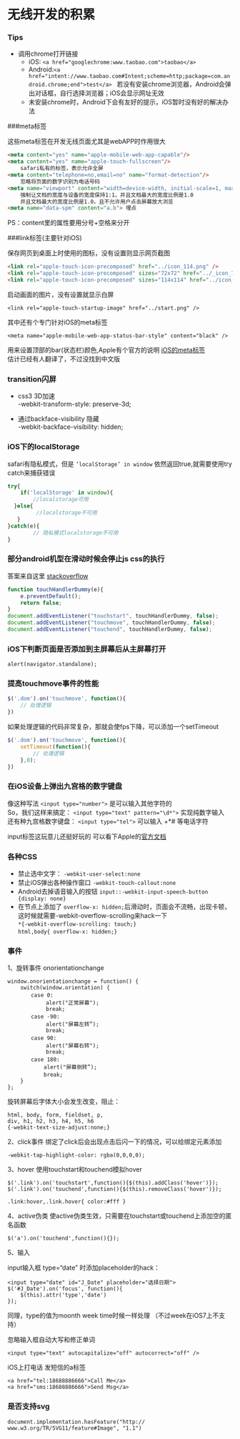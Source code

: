 # 无线开发的积累

### Tips

* 调用chrome打开链接  
  * iOS: `<a href="googlechrome:www.taobao.com">taobao</a>`  
  * Android:`<a href="intent://www.taobao.com#Intent;scheme=http;package=com.android.chrome;end">test</a> `
  若没有安装chrome浏览器，Android会弹出对话框，自行选择浏览器；iOS会显示网址无效
  * 未安装chrome时，Android下会有友好的提示，iOS暂时没有好的解决办法


###meta标签

这些meta标签在开发无线页面尤其是webAPP时作用很大
``` html
<meta content="yes" name="apple-mobile-web-app-capable"/>
<meta content="yes" name="apple-touch-fullscreen"/>
    safari私有的标签，表示允许全屏
<meta content="telephone=no,email=no" name="format-detection"/>
	忽略将页面的数字识别为电话号码
<meta name="viewport" content="width=device-width, initial-scale=1, maximum-scale=1, minimum-scale=1, user-scalable=no"/>
	强制让文档的宽度与设备的宽度保持1:1，并且文档最大的宽度比例是1.0
	并且文档最大的宽度比例是1.0，且不允许用户点击屏幕放大浏览
<meta name="data-spm" content="a.b"> 埋点
```

PS：content里的属性要用分号+空格来分开

###link标签(主要针对iOS)

保存网页到桌面上时使用的图标，没有设置则显示网页截图
``` html
<link rel="apple-touch-icon-precomposed" href="../icon_114.png" />
<link rel="apple-touch-icon-precomposed" sizes="72x72" href="../_icon_72.png" />
<link rel="apple-touch-icon-precomposed" sizes="114x114" href="../icon_114.png" />
``` 
启动画面的图片，没有设置就显示白屏

    <link rel="apple-touch-startup-image" href="../start.png" />
其中还有个专门针对iOS的meta标签

    <meta name="apple-mobile-web-app-status-bar-style" content="black" />
用来设置顶部的bar(状态栏)颜色,Apple有个官方的说明 [iOS的meta标签](https://developer.apple.com/library/safari/documentation/appleapplications/reference/SafariHTMLRef/Articles/MetaTags.html)  
估计已经有人翻译了，不过没找到中文版


### transition闪屏
* css3 3D加速  
	-webkit-transform-style: preserve-3d;

* 通过backface-visibility 隐藏  
	-webkit-backface-visibility: hidden;

### iOS下的localStorage
safari有隐私模式，但是 `’localStorage’ in window` 依然返回true,就需要使用try catch来捕获错误

``` javascript
try{
    if('localStorage' in window){
        //localstorage可用
  }else{
         //localstorage不可用
   }
}catch(e){
    	// 隐私模式localstorage不可用
}
```

### 部分android机型在滑动时候会停止js css的执行
答案来自这里 [stackoverflow](http://stackoverflow.com/questions/10246305/android-browser-touch-events-stop-display-being-updated-inc-canvas-elements-h)

``` javascript
function touchHandlerDummy(e){
   	e.preventDefault();
    return false;
}
document.addEventListener("touchstart", touchHandlerDummy, false);
document.addEventListener("touchmove", touchHandlerDummy, false);
document.addEventListener("touchend", touchHandlerDummy, false);
```
### iOS下判断页面是否添加到主屏幕后从主屏幕打开
`alert(navigator.standalone);`

### 提高touchmove事件的性能
``` javascript
$('.dom').on('touchmove', function(){
	// 处理逻辑
})
```
如果处理逻辑的代码非常复杂，那就会使fps下降，可以添加一个setTimeout
``` javascript	
$('.dom').on('touchmove', function(){
	setTimeout(function(){
		// 处理逻辑
	},0);
})
```
### 在iOS设备上弹出九宫格的数字键盘
像这种写法 `<input type="number">` 是可以输入其他字符的  
So，我们这样来搞定： `<input type="text" pattern="\d*">` 实现纯数字输入  
还有种九宫格数字键盘： `<input type="tel">` 可以输入 +*# 等电话字符

input标签这玩意儿还挺好玩的 可以看下Apple的[官方文档](https://developer.apple.com/library/ios/documentation/StringsTextFonts/Conceptual/TextAndWebiPhoneOS/KeyboardManagement/KeyboardManagement.html)
### 各种CSS
* 禁止选中文字： `-webkit-user-select:none`
* 禁止iOS弹出各种操作窗口 `-webkit-touch-callout:none`
* Android去掉语音输入的按钮 `input::-webkit-input-speech-button {display: none}`
* 在节点上添加了 `overflow-x: hidden;`后滑动时，页面会不流畅，出现卡顿，这时候就需要-webkit-overflow-scrolling来hack一下  
	`*{-webkit-overflow-scrolling: touch;}`  
	`html,body{ overflow-x: hidden;}`

### 事件
1、旋转事件 onorientationchange

	window.onorientationchange = function() {
		switch(window.orientation) {
		　　case 0:
				alert("正常屏幕");
				break;
		　　case -90:
				alert("屏幕左转”);
				break;
		　　case 90:
				alert("屏幕右转");
				break;
		　　case 180:
			　　alert("屏幕倒转”);
			　　break;
		}
	};
	
旋转屏幕后字体大小会发生改变，阻止：

	html, body, form, fieldset, p, 
	div, h1, h2, h3, h4, h5, h6 
	{-webkit-text-size-adjust:none;}
	
2、click事件
绑定了click后会出现点击后闪一下的情况，可以给绑定元素添加

    -webkit-tap-highlight-color: rgba(0,0,0,0);

3、hover
使用touchstart和touchend模拟hover

	$('.link').on('touchstart',function(){$(this).addClass('hover')});
	$('.link').on('touchend',function(){$(this).removeClass('hover')});
	
	.link:hover,.link.hover{ color:#fff }
	
4、active伪类
使active伪类生效，只需要在touchstart或touchend上添加空的匿名函数

	$('a').on('touchend',function(){});
	
5、输入
	
input输入框 type=“date” 时添加placeholder的hack：

	<input type="date" id="J_Date" placeholder="选择日期">
	$('#J_Date').on('focus', function(){
		$(this).attr('type','date')
	});
同理，type的值为moonth week time时候一样处理 （不过week在iOS7上不支持）

忽略输入框自动大写和修正单词

	<input type="text" autocapitalize="off" autocorrect="off" />

iOS上打电话 发短信的a标签
	
	<a href="tel:18688886666">Call Me</a>
	<a href="sms:18688886666">Send Msg</a>		

### 是否支持svg

	document.implementation.hasFeature("http:// www.w3.org/TR/SVG11/feature#Image", "1.1")
	




